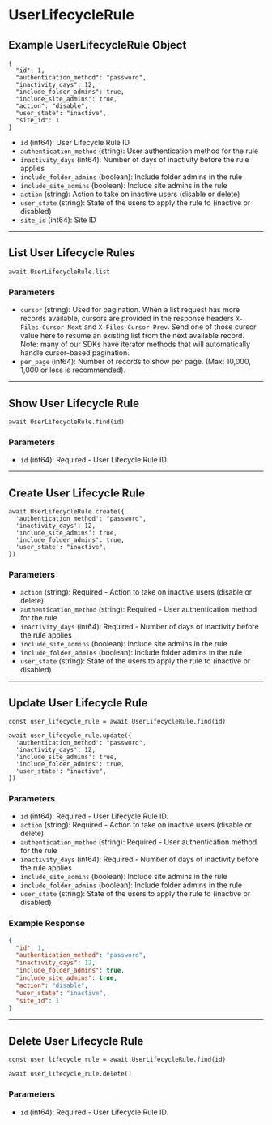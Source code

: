 # UserLifecycleRule

## Example UserLifecycleRule Object

```
{
  "id": 1,
  "authentication_method": "password",
  "inactivity_days": 12,
  "include_folder_admins": true,
  "include_site_admins": true,
  "action": "disable",
  "user_state": "inactive",
  "site_id": 1
}
```

* `id` (int64): User Lifecycle Rule ID
* `authentication_method` (string): User authentication method for the rule
* `inactivity_days` (int64): Number of days of inactivity before the rule applies
* `include_folder_admins` (boolean): Include folder admins in the rule
* `include_site_admins` (boolean): Include site admins in the rule
* `action` (string): Action to take on inactive users (disable or delete)
* `user_state` (string): State of the users to apply the rule to (inactive or disabled)
* `site_id` (int64): Site ID

---

## List User Lifecycle Rules

```
await UserLifecycleRule.list
```


### Parameters

* `cursor` (string): Used for pagination.  When a list request has more records available, cursors are provided in the response headers `X-Files-Cursor-Next` and `X-Files-Cursor-Prev`.  Send one of those cursor value here to resume an existing list from the next available record.  Note: many of our SDKs have iterator methods that will automatically handle cursor-based pagination.
* `per_page` (int64): Number of records to show per page.  (Max: 10,000, 1,000 or less is recommended).

---

## Show User Lifecycle Rule

```
await UserLifecycleRule.find(id)
```


### Parameters

* `id` (int64): Required - User Lifecycle Rule ID.

---

## Create User Lifecycle Rule

```
await UserLifecycleRule.create({
  'authentication_method': "password",
  'inactivity_days': 12,
  'include_site_admins': true,
  'include_folder_admins': true,
  'user_state': "inactive",
})
```


### Parameters

* `action` (string): Required - Action to take on inactive users (disable or delete)
* `authentication_method` (string): Required - User authentication method for the rule
* `inactivity_days` (int64): Required - Number of days of inactivity before the rule applies
* `include_site_admins` (boolean): Include site admins in the rule
* `include_folder_admins` (boolean): Include folder admins in the rule
* `user_state` (string): State of the users to apply the rule to (inactive or disabled)

---

## Update User Lifecycle Rule

```
const user_lifecycle_rule = await UserLifecycleRule.find(id)

await user_lifecycle_rule.update({
  'authentication_method': "password",
  'inactivity_days': 12,
  'include_site_admins': true,
  'include_folder_admins': true,
  'user_state': "inactive",
})
```

### Parameters

* `id` (int64): Required - User Lifecycle Rule ID.
* `action` (string): Required - Action to take on inactive users (disable or delete)
* `authentication_method` (string): Required - User authentication method for the rule
* `inactivity_days` (int64): Required - Number of days of inactivity before the rule applies
* `include_site_admins` (boolean): Include site admins in the rule
* `include_folder_admins` (boolean): Include folder admins in the rule
* `user_state` (string): State of the users to apply the rule to (inactive or disabled)

### Example Response

```json
{
  "id": 1,
  "authentication_method": "password",
  "inactivity_days": 12,
  "include_folder_admins": true,
  "include_site_admins": true,
  "action": "disable",
  "user_state": "inactive",
  "site_id": 1
}
```

---

## Delete User Lifecycle Rule

```
const user_lifecycle_rule = await UserLifecycleRule.find(id)

await user_lifecycle_rule.delete()
```

### Parameters

* `id` (int64): Required - User Lifecycle Rule ID.


